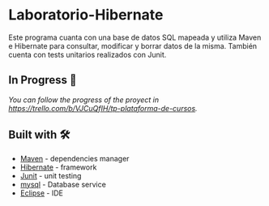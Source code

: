 # Laboratorio-Hibernate

Este programa cuanta con una base de datos SQL mapeada y utiliza Maven e Hibernate para consultar, modificar y borrar datos de la misma.
También cuenta con tests unitarios realizados con Junit.

## In Progress 🚀

_You can follow the progress of the proyect in https://trello.com/b/VJCuQfIH/tp-plataforma-de-cursos._


## Built with 🛠️

* [Maven](https://maven.apache.org/) - dependencies manager
* [Hibernate](https://hibernate.org/) - framework 
* [Junit](https://junit.org/junit4/) - unit testing 
* [mysql](https://www.mysql.com/products/workbench/) - Database service
* [Eclipse](https://www.eclipse.org/downloads/) - IDE
